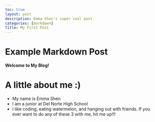 ```yaml
---
toc: true
layout: post
description: Emma Shen's super cool post 
categories: [markdown]
title: My First Post 
---
```

# Example Markdown Post

**Welcome to My Blog!**
<h1>A little about me :)</h1>
<ul>
    <li>My name is Emma Shen</li>
    <li>I am a junior at Del Norte High School</li>
    <li>I like coding, eating watermelon, and hanging out with friends. If you ever want to do any of these 3 with me, hit me up!!!</li>
</ul>